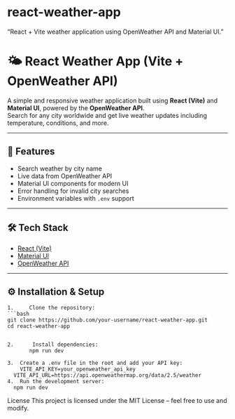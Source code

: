 # react-weather-app
“React + Vite weather application using OpenWeather API and Material UI.”
# 🌤️ React Weather App (Vite + OpenWeather API)

A simple and responsive weather application built using **React (Vite)** and **Material UI**, powered by the **OpenWeather API**.  
Search for any city worldwide and get live weather updates including temperature, conditions, and more.

---

## 🚀 Features
- Search weather by city name
- Live data from OpenWeather API
- Material UI components for modern UI
- Error handling for invalid city searches
- Environment variables with `.env` support

---

## 🛠️ Tech Stack
- [React (Vite)](https://vitejs.dev/)
- [Material UI](https://mui.com/)
- [OpenWeather API](https://openweathermap.org/)

---

## ⚙️ Installation & Setup

    1.     Clone the repository:
    ```bash
    git clone https://github.com/your-username/react-weather-app.git
    cd react-weather-app
   

    2.  	Install dependencies:
		   npm run dev
	   
    3.	Create a .env file in the root and add your API key:
     	VITE_API_KEY=your_openweather_api_key
      VITE_API_URL=https://api.openweathermap.org/data/2.5/weather
    4.	Run the development server:
      npm run dev

License
This project is licensed under the MIT License – feel free to use and modify.
    
